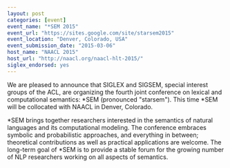 ```yaml
---
layout: post
categories: [event]
event_name: "*SEM 2015"
event_url: "https://sites.google.com/site/starsem2015"
event_location: "Denver, Colorado, USA"
event_submission_date: "2015-03-06"
host_name: "NAACL 2015"
host_url: "http://naacl.org/naacl-hlt-2015/"
siglex_endorsed: yes
---
```

We are pleased to announce that SIGLEX and SIGSEM, special interest groups of the ACL, are organizing the fourth joint conference on lexical and computational semantics: *SEM (pronounced "starsem"). This time *SEM will be collocated with NAACL in Denver, Colorado.

*SEM brings together researchers interested in the semantics of natural languages and its computational modeling. The conference embraces symbolic and probabilistic approaches, and everything in between; theoretical contributions as well as practical applications are welcome. The long-term goal of *SEM is to provide a stable forum for the growing number of NLP researchers working on all aspects of semantics.
